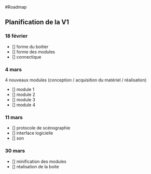#Roadmap

## Planification de la V1

### 18 février
- [] forme du boitier
- [] forme des modules
- [] connectique

### 4 mars
4 nouveaux modules (conception / acquisition du matériel / réalisation)
- [] module 1
- [] module 2
- [] module 3
- [] module 4


### 11 mars
- [] protocole de scénographie
- [] interface logicielle
- [] son

### 30 mars
- [] minification des modules
- [] réalisation de la boite
